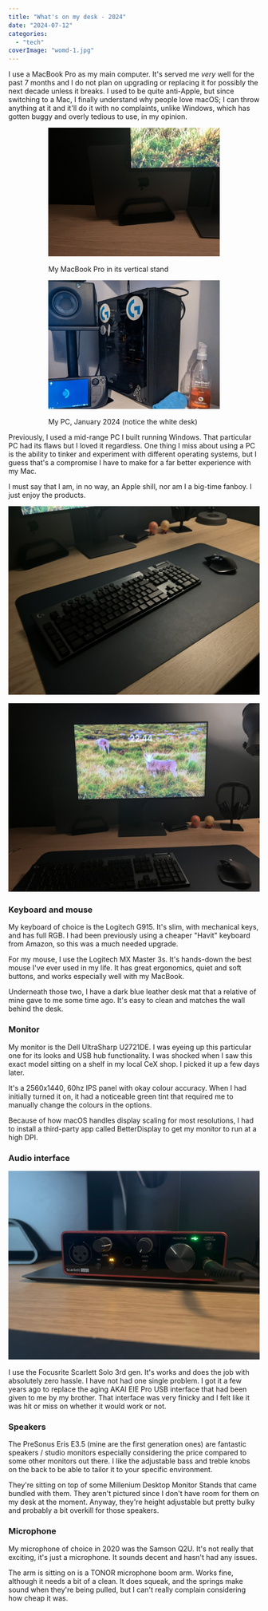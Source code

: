 ```yaml
---
title: "What's on my desk - 2024"
date: "2024-07-12"
categories: 
  - "tech"
coverImage: "womd-1.jpg"
---
```


I use a MacBook Pro as my main computer. It's served me _very_ well for the past 7 months and I do not plan on upgrading or replacing it for possibly the next decade unless it breaks. I used to be quite anti-Apple, but since switching to a Mac, I finally understand why people love macOS; I can throw anything at it and it'll do it with no complaints, unlike Windows, which has gotten buggy and overly tedious to use, in my opinion.

<figure>

<figure>

![A MacBook Pro sits in a vertical metal stand on top of a wooden desk. It is behind a computer monitor.](images/764AB962-72BD-4298-BEEA-C77AF5E4870C_1_105_c.jpeg)

<figcaption>

My MacBook Pro in its vertical stand

</figcaption>

</figure>

<figure>

![A computer tower sits atop a desk. Next to it, there's a speaker along with its stand. A handheld gaming console sits under the speaker. There is a bottle of cleaning liquid and a cloth in front of the computer.](images/751BAD61-0339-4F0B-A4EF-DB672533CC60_1_105_c.jpeg)

<figcaption>

My PC, January 2024 (notice the white desk)

</figcaption>

</figure>



</figure>

Previously, I used a mid-range PC I built running Windows. That particular PC had its flaws but I loved it regardless. One thing I miss about using a PC is the ability to tinker and experiment with different operating systems, but I guess that's a compromise I have to make for a far better experience with my Mac.

I must say that I am, in no way, an Apple shill, nor am I a big-time fanboy. I just enjoy the products.

![](images/934EBC7D-8909-4E22-A5D5-22FDF7F3FC24_1_105_c.jpeg)

![](images/89EEADF2-1B29-4D92-93D7-5FC485193F5C_1_105_c.jpeg)

### Keyboard and mouse

My keyboard of choice is the Logitech G915. It's slim, with mechanical keys, and has full RGB. I had been previously using a cheaper "Havit" keyboard from Amazon, so this was a much needed upgrade.

For my mouse, I use the Logitech MX Master 3s. It's hands-down the best mouse I've ever used in my life. It has great ergonomics, quiet and soft buttons, and works especially well with my MacBook.

Underneath those two, I have a dark blue leather desk mat that a relative of mine gave to me some time ago. It's easy to clean and matches the wall behind the desk.

### Monitor

My monitor is the Dell UltraSharp U2721DE. I was eyeing up this particular one for its looks and USB hub functionality. I was shocked when I saw this exact model sitting on a shelf in my local CeX shop. I picked it up a few days later.

It's a 2560x1440, 60hz IPS panel with okay colour accuracy. When I had initially turned it on, it had a noticeable green tint that required me to manually change the colours in the options.

Because of how macOS handles display scaling for most resolutions, I had to install a third-party app called BetterDisplay to get my monitor to run at a high DPI.

### Audio interface

![](images/IMG_3316-scaled.jpg)

I use the Focusrite Scarlett Solo 3rd gen. It's works and does the job with absolutely zero hassle. I have not had one single problem. I got it a few years ago to replace the aging AKAI EIE Pro USB interface that had been given to me by my brother. That interface was very finicky and I felt like it was hit or miss on whether it would work or not.

### Speakers

The PreSonus Eris E3.5 (mine are the first generation ones) are fantastic speakers / studio monitors especially considering the price compared to some other monitors out there. I like the adjustable bass and treble knobs on the back to be able to tailor it to your specific environment.

They're sitting on top of some Millenium Desktop Monitor Stands that came bundled with them. They aren't pictured since I don't have room for them on my desk at the moment. Anyway, they're height adjustable but pretty bulky and probably a bit overkill for those speakers.

### Microphone

My microphone of choice in 2020 was the Samson Q2U. It's not really that exciting, it's just a microphone. It sounds decent and hasn't had any issues.

The arm is sitting on is a TONOR microphone boom arm. Works fine, although it needs a bit of a clean. It does squeak, and the springs make sound when they're being pulled, but I can't really complain considering how cheap it was.

